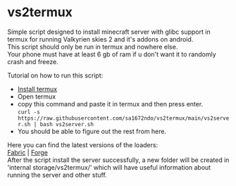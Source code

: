 # vs2termux
Simple script designed to install minecraft server with glibc support in termux for running Valkyrien skies 2 and it's addons on android.                  
This script should only be run in termux and nowhere else.                                  
Your phone must have at least 6 gb of ram if u don't want it to randomly crash and freeze.                  

Tutorial on how to run this script:
- [Install termux](https://github.com/termux/termux-app/releases/tag/v0.118.0)
- Open termux
- copy this command and paste it in termux and then press enter.      
`curl -s https://raw.githubusercontent.com/sa1672ndo/vs2termux/main/vs2server.sh | bash vs2server.sh`
- You should be able to figure out the rest from here.

Here you can find the latest versions of the loaders:        
[Fabric](https://fabricmc.net/develop/)   |   [Forge](https://files.minecraftforge.net/net/minecraftforge/forge/)            
After the script install the server successfully, a new folder will be created in 'internal storage/vs2termux/' which will have useful information about running the server and other stuff.
